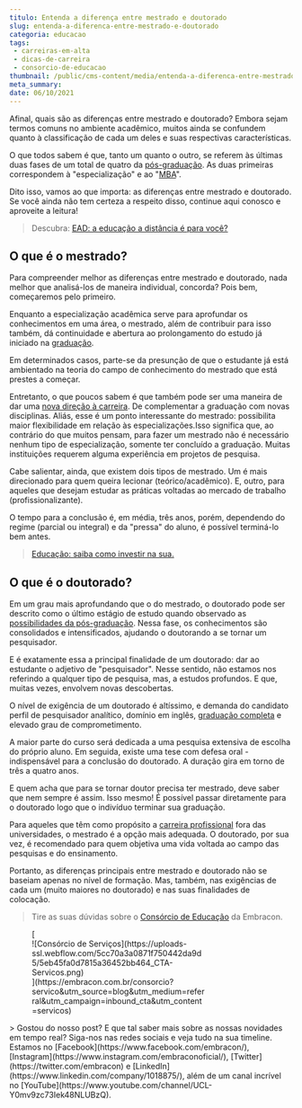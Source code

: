 ```yaml
---
titulo: Entenda a diferença entre mestrado e doutorado
slug: entenda-a-diferenca-entre-mestrado-e-doutorado
categoria: educacao
tags:
 - carreiras-em-alta
 - dicas-de-carreira
 - consorcio-de-educacao
thumbnail: /public/cms-content/media/entenda-a-diferenca-entre-mestrado-e-doutorado.jpeg
meta_summary: 
date: 06/10/2021
---
```

Afinal, quais são as diferenças entre mestrado e doutorado? Embora sejam termos comuns no ambiente acadêmico, muitos ainda se confundem quanto à classificação de cada um deles e suas respectivas características.

O que todos sabem é que, tanto um quanto o outro, se referem às últimas duas fases de um total de quatro da [pós-graduação](https://www.embracon.com.br/blog/confira-5-beneficios-de-fazer-um-consorcio-para-pos-graduacao). As duas primeiras correspondem à "especialização" e ao "[MBA](https://www.embracon.com.br/blog/como-um-mba-executivo-pode-alavancar-a-sua-carreira)".

Dito isso, vamos ao que importa: as diferenças entre mestrado e doutorado. Se você ainda não tem certeza a respeito disso, continue aqui conosco e aproveite a leitura!

> Descubra: [EAD: a educação a distância é para você?](https://www.embracon.com.br/blog/ead-a-educacao-a-distancia-e-para-voce)

O que é o mestrado?
-------------------

Para compreender melhor as diferenças entre mestrado e doutorado, nada melhor que analisá-los de maneira individual, concorda? Pois bem, começaremos pelo primeiro.

Enquanto a especialização acadêmica serve para aprofundar os conhecimentos em uma área, o mestrado, além de contribuir para isso também, dá continuidade e abertura ao prolongamento do estudo já iniciado na [graduação](https://www.embracon.com.br/blog/segunda-graduacao-ou-pos-graduacao-qual-e-a-melhor-opcao).

Em determinados casos, parte-se da presunção de que o estudante já está ambientado na teoria do campo de conhecimento do mestrado que está prestes a começar.

Entretanto, o que poucos sabem é que também pode ser uma maneira de dar uma [nova direção à carreira](https://www.embracon.com.br/blog/7-sinais-de-que-e-hora-de-investir-em-atualizacao-na-carreira). De complementar a graduação com novas disciplinas. Aliás, esse é um ponto interessante do mestrado: possibilita maior flexibilidade em relação às especializações.Isso significa que, ao contrário do que muitos pensam, para fazer um mestrado não é necessário nenhum tipo de especialização, somente ter concluído a graduação. Muitas instituições requerem alguma experiência em projetos de pesquisa.

Cabe salientar, ainda, que existem dois tipos de mestrado. Um é mais direcionado para quem queira lecionar (teórico/acadêmico). E, outro, para aqueles que desejam estudar as práticas voltadas ao mercado de trabalho (profissionalizante).

O tempo para a conclusão é, em média, três anos, porém, dependendo do regime (parcial ou integral) e da "pressa" do aluno, é possível terminá-lo bem antes.

> [Educação: saiba como investir na sua.](https://www.embracon.com.br/blog/educacao-saiba-como-investir-na-sua)

O que é o doutorado?
--------------------

Em um grau mais aprofundando que o do mestrado, o doutorado pode ser descrito como o último estágio de estudo quando observado as[ possibilidades da pós-graduação](https://www.embracon.com.br/blog/pensando-em-fazer-uma-pos-graduacao-aqui-estao-5-motivos-para-incentiva-lo). Nessa fase, os conhecimentos são consolidados e intensificados, ajudando o doutorando a se tornar um pesquisador.

E é exatamente essa a principal finalidade de um doutorado: dar ao estudante o adjetivo de "pesquisador". Nesse sentido, não estamos nos referindo a qualquer tipo de pesquisa, mas, a estudos profundos. E que, muitas vezes, envolvem novas descobertas.

O nível de exigência de um doutorado é altíssimo, e demanda do candidato perfil de pesquisador analítico, domínio em inglês, [graduação completa](https://www.embracon.com.br/blog/consorcio-embracon-para-pagar-faculdade) e elevado grau de comprometimento.

A maior parte do curso será dedicada a uma pesquisa extensiva de escolha do próprio aluno. Em seguida, existe uma tese com defesa oral - indispensável para a conclusão do doutorado. A duração gira em torno de três a quatro anos.

E quem acha que para se tornar doutor precisa ter mestrado, deve saber que nem sempre é assim. Isso mesmo! É possível passar diretamente para o doutorado logo que o indivíduo terminar sua graduação.

Para aqueles que têm como propósito a [carreira profissional](https://www.embracon.com.br/blog/quais-carreiras-estarao-em-alta-nos-proximos-anos-descubra-aqui) fora das universidades, o mestrado é a opção mais adequada. O doutorado, por sua vez, é recomendado para quem objetiva uma vida voltada ao campo das pesquisas e do ensinamento.

Portanto, as diferenças principais entre mestrado e doutorado não se baseiam apenas no nível de formação. Mas, também, nas exigências de cada um (muito maiores no doutorado) e nas suas finalidades de colocação.

> Tire as suas dúvidas sobre o [Consórcio de Educação](https://www.embracon.com.br/blog/tire-as-suas-duvidas-sobre-o-consorcio-de-educacao-embracon) da Embracon.

<figure class="w-richtext-figure-type-image w-richtext-align-center" style="max-width:310px">[<div>![Consórcio de Serviços](https://uploads-ssl.webflow.com/5cc70a3a0871f750442da9d5/5eb45fa0d7815a36452bb464_CTA-Servicos.png)</div>](https://embracon.com.br/consorcio?servico&utm_source=blog&utm_medium=referral&utm_campaign=inbound_cta&utm_content=servicos)</figure>> Gostou do nosso post? E que tal saber mais sobre as nossas novidades em tempo real? Siga-nos nas redes sociais e veja tudo na sua timeline. Estamos no [Facebook](https://www.facebook.com/embracon/), [Instagram](https://www.instagram.com/embraconoficial/), [Twitter](https://twitter.com/embracon) e [LinkedIn](https://www.linkedin.com/company/1018875/), além de um canal incrível no [YouTube](https://www.youtube.com/channel/UCL-Y0mv9zc73Iek48NLUBzQ).
